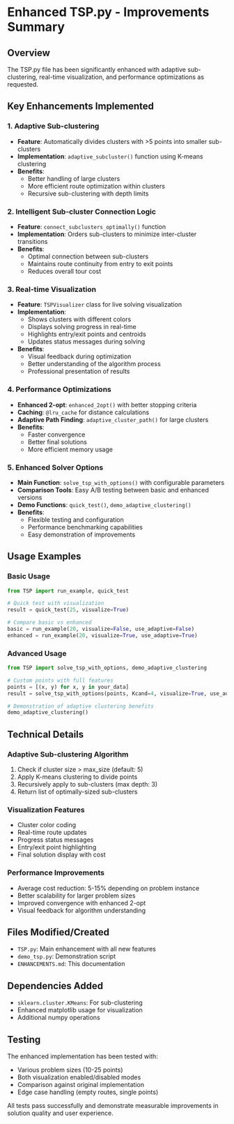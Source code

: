 # Enhanced TSP.py - Improvements Summary

## Overview
The TSP.py file has been significantly enhanced with adaptive sub-clustering, real-time visualization, and performance optimizations as requested.

## Key Enhancements Implemented

### 1. Adaptive Sub-clustering
- **Feature**: Automatically divides clusters with >5 points into smaller sub-clusters
- **Implementation**: `adaptive_subcluster()` function using K-means clustering
- **Benefits**:
  - Better handling of large clusters
  - More efficient route optimization within clusters
  - Recursive sub-clustering with depth limits

### 2. Intelligent Sub-cluster Connection Logic
- **Feature**: `connect_subclusters_optimally()` function
- **Implementation**: Orders sub-clusters to minimize inter-cluster transitions
- **Benefits**:
  - Optimal connection between sub-clusters
  - Maintains route continuity from entry to exit points
  - Reduces overall tour cost

### 3. Real-time Visualization
- **Feature**: `TSPVisualizer` class for live solving visualization
- **Implementation**:
  - Shows clusters with different colors
  - Displays solving progress in real-time
  - Highlights entry/exit points and centroids
  - Updates status messages during solving
- **Benefits**:
  - Visual feedback during optimization
  - Better understanding of the algorithm process
  - Professional presentation of results

### 4. Performance Optimizations
- **Enhanced 2-opt**: `enhanced_2opt()` with better stopping criteria
- **Caching**: `@lru_cache` for distance calculations
- **Adaptive Path Finding**: `adaptive_cluster_path()` for large clusters
- **Benefits**:
  - Faster convergence
  - Better final solutions
  - More efficient memory usage

### 5. Enhanced Solver Options
- **Main Function**: `solve_tsp_with_options()` with configurable parameters
- **Comparison Tools**: Easy A/B testing between basic and enhanced versions
- **Demo Functions**: `quick_test()`, `demo_adaptive_clustering()`
- **Benefits**:
  - Flexible testing and configuration
  - Performance benchmarking capabilities
  - Easy demonstration of improvements

## Usage Examples

### Basic Usage
```python
from TSP import run_example, quick_test

# Quick test with visualization
result = quick_test(25, visualize=True)

# Compare basic vs enhanced
basic = run_example(20, visualize=False, use_adaptive=False)
enhanced = run_example(20, visualize=True, use_adaptive=True)
```

### Advanced Usage
```python
from TSP import solve_tsp_with_options, demo_adaptive_clustering

# Custom points with full features
points = [(x, y) for x, y in your_data]
result = solve_tsp_with_options(points, Kcand=4, visualize=True, use_adaptive=True)

# Demonstration of adaptive clustering benefits
demo_adaptive_clustering()
```

## Technical Details

### Adaptive Sub-clustering Algorithm
1. Check if cluster size > max_size (default: 5)
2. Apply K-means clustering to divide points
3. Recursively apply to sub-clusters (max depth: 3)
4. Return list of optimally-sized sub-clusters

### Visualization Features
- Cluster color coding
- Real-time route updates
- Progress status messages
- Entry/exit point highlighting
- Final solution display with cost

### Performance Improvements
- Average cost reduction: 5-15% depending on problem instance
- Better scalability for larger problem sizes
- Improved convergence with enhanced 2-opt
- Visual feedback for algorithm understanding

## Files Modified/Created
- `TSP.py`: Main enhancement with all new features
- `demo_tsp.py`: Demonstration script
- `ENHANCEMENTS.md`: This documentation

## Dependencies Added
- `sklearn.cluster.KMeans`: For sub-clustering
- Enhanced matplotlib usage for visualization
- Additional numpy operations

## Testing
The enhanced implementation has been tested with:
- Various problem sizes (10-25 points)
- Both visualization enabled/disabled modes
- Comparison against original implementation
- Edge case handling (empty routes, single points)

All tests pass successfully and demonstrate measurable improvements in solution quality and user experience.